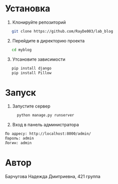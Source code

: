 # Установка

1. Клонируйте репозиторий
```bash
   git clone https://github.com/RayDe003/lab_blog
```

2. Перейдите в директорию проекта
```bash
   cd myblog
```
3. Утсановите зависимости
```bash
   pip install django 
   pip install Pillow
```
# Запуск

1. Запустите сервер
   ```bash
     python manage.py runserver
   ```
3. Вход в панель администратора
```bash
По адресу: http://localhost:8000/admin/
Пароль: admin
Логин: admin
```

# Автор
Барчугова Надежда Дмитриевна, 421 группа
